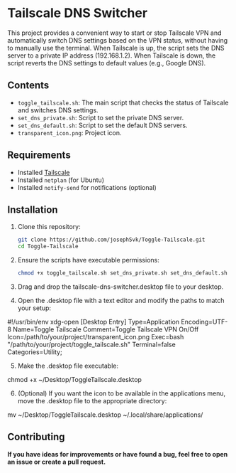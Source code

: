 # Tailscale DNS Switcher

This project provides a convenient way to start or stop Tailscale VPN and automatically switch DNS settings based on the VPN status, without having to manually use the terminal. When Tailscale is up, the script sets the DNS server to a private IP address (192.168.1.2). When Tailscale is down, the script reverts the DNS settings to default values (e.g., Google DNS).

## Contents

- `toggle_tailscale.sh`: The main script that checks the status of Tailscale and switches DNS settings.
- `set_dns_private.sh`: Script to set the private DNS server.
- `set_dns_default.sh`: Script to set the default DNS servers.
- `transparent_icon.png`: Project icon.

## Requirements

- Installed [Tailscale](https://tailscale.com/)
- Installed `netplan` (for Ubuntu)
- Installed `notify-send` for notifications (optional)

## Installation

1. Clone this repository:
    ```bash
    git clone https://github.com/josephSvk/Toggle-Tailscale.git
    cd Toggle-Tailscale
    ```

2. Ensure the scripts have executable permissions:
    ```bash
    chmod +x toggle_tailscale.sh set_dns_private.sh set_dns_default.sh

3. Drag and drop the tailscale-dns-switcher.desktop file to your desktop.

4. Open the .desktop file with a text editor and modify the paths to match your setup:

#!/usr/bin/env xdg-open
[Desktop Entry]
Type=Application
Encoding=UTF-8
Name=Toggle Tailscale
Comment=Toggle Tailscale VPN On/Off
Icon=/path/to/your/project/transparent_icon.png
Exec=bash "/path/to/your/project/toggle_tailscale.sh"
Terminal=false
Categories=Utility;

5. Make the .desktop file executable:

chmod +x ~/Desktop/ToggleTailscale.desktop

6. (Optional) If you want the icon to be available in the applications menu, move the .desktop file to the appropriate directory:

mv ~/Desktop/ToggleTailscale.desktop ~/.local/share/applications/

## Contributing
**If you have ideas for improvements or have found a bug, feel free to open an issue or create a pull request.**